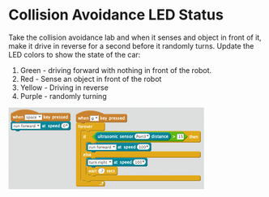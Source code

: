 # Collision Avoidance LED Status

Take the collision avoidance lab and when it senses and object in front of it, make it drive in reverse for a second
before it randomly turns.  Update the LED colors to show the state of the car:

1. Green - driving forward with nothing in front of the robot.
2. Red - Sense an object in front of the robot
3. Yellow - Driving in reverse
4. Purple - randomly turning


![Collision Avoidance LED Status](./img/collision-avoidance.png)
